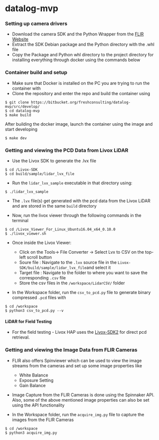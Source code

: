 # datalog-mvp #

### Setting up camera drivers 

* Download the camera SDK and the Python Wrapper from the [FLIR Website](https://www.flir.com/support-center/iis/machine-vision/downloads/spinnaker-sdk-download/?pn=Spinnaker+SDK&vn=Spinnaker_SDK)
* Extract the SDK Debian package and the Python directory with the .whl file
* Copy the Package and Python whl directory to the project directory for installing everything through docker using the commands below

### Container build and setup ###
* Make sure that Docker is installed on the PC you are trying to run the container with
* Clone the repository and enter the repo and build the container using 

```
$ git clone https://bitbucket.org/freshconsulting/datalog-mvp/src/develop/
$ cd datalog-mvp 
$ make build 
```
After building the docker image, launch the container using the image and start developing
```
$ make dev
```
### Getting and viewing the PCD Data from Livox LiDAR ###

* Use the Livox SDK to generate the .lvx file 

```
$ cd /Livox-SDK
$ cd build/sample/lidar_lvx_file
```
* Run the `lidar_lvx_sample` executable in that directory using: 

```
$ ./lidar_lvx_sample
```
* The `.lvx` file(s) get generated with the pcd data from the Livox LiDAR and are stored in the  same `build` directory

* Now, run the livox viewer through the following commands in the terminal

```
$ cd /Livox_Viewer_For_Linux_Ubuntu16.04_x64_0.10.0
$ ./livox_viewer.sh
```
* Once inside the Livox Viewer: 
    * Click on the Tools-> File Converter -> Select Lvx to CSV on the top-left scroll button 
    * Soure file : Navigate to the `.lvx` source file in the `Livox-SDK/build/sample/lidar_lvx_file`and select it
    * Target file : Navigate to the folder to where you want to save the corresponding `.csv` file
    * Store the csv files in the `/workspace/LidarCSV/` folder 

* In the Workspace folder, run the `csv_to_pcd.py` file to generate binary compressed `.pcd` files with

```
$ cd /workspace 
$ python3 csv_to_pcd.py --v 
```

#### LiDAR for Field Testing

* For the field testing - Livox HAP uses the [Livox-SDK2](https://github.com/Livox-SDK/Livox-SDK2) for direct pcd retrieval. 

### Getting and viewing the Image Data from FLIR Cameras

* FLIR also offers Spinviewer which can be used to view the image streams from the cameras and set up some image properties like 
    * White Balance 
    * Exposure Setting 
    * Gain Balance 

* Image Capture from the FLIR Cameras is done using the Spinnaker API. Also, some of the above mentioned image properties can 
also be set using the API functionality

* In the Workspace folder, run the `acquire_img.py` file to capture the images from the FLIR Cameras

```
$ cd /workspace 
$ python3 acquire_img.py 
```
